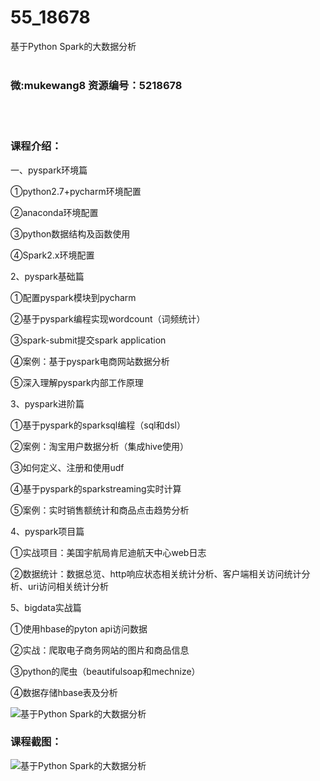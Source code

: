 # 55_18678
基于Python Spark的大数据分析
<br/></br>
<h3>微:mukewang8 资源编号：5218678</h3>
<br/></br>
<h3>课程介绍：</h3>
<p>一、pyspark环境篇</p>
<p>①python2.7+pycharm环境配置</p>
<p>②anaconda环境配置</p>
<p>③python数据结构及函数使用</p>
<p>④Spark2.x环境配置</p>
<p>2、pyspark基础篇</p>
<p>①配置pyspark模块到pycharm</p>
<p>②基于pyspark编程实现wordcount（词频统计）</p>
<p>③spark-submit提交spark application</p>
<p>④案例：基于pyspark电商网站数据分析</p>
<p>⑤深入理解pyspark内部工作原理</p>
<p>3、pyspark进阶篇</p>
<p>①基于pyspark的sparksql编程（sql和dsl）</p>
<p>②案例：淘宝用户数据分析（集成hive使用）</p>
<p>③如何定义、注册和使用udf</p>
<p>④基于pyspark的sparkstreaming实时计算</p>
<p>⑤案例：实时销售额统计和商品点击趋势分析</p>
<p>4、pyspark项目篇</p>
<p>①实战项目：美国宇航局肯尼迪航天中心web日志</p>
<p>②数据统计：数据总览、http响应状态相关统计分析、客户端相关访问统计分析、uri访问相关统计分析</p>
<p>5、bigdata实战篇</p>
<p>①使用hbase的pyton api访问数据</p>
<p>②实战：爬取电子商务网站的图片和商品信息</p>
<p>③python的爬虫（beautifulsoap和mechnize）</p>
<p>④数据存储hbase表及分析</p>
<p><img src="https://www.ko996.com/wp-content/uploads/img/2021/02/1-91-300x98.png" alt="基于Python Spark的大数据分析"></p>
<div class="info-desc">
<h3>课程截图：</h3>
<p><img src="https://www.ko996.com/wp-content/uploads/img/2021/02/2-97.png" alt="基于Python Spark的大数据分析"></p>


			
</div>
